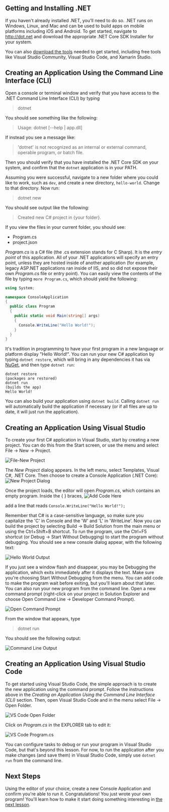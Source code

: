 ## Getting and Installing .NET

If you haven't already installed .NET, you'll need to do so. .NET runs on Windows, Linux, and Mac and can be used to build apps on mobile platforms including iOS and Android. To get started, navigate to http://dot.net and download the appropriate .NET Core SDK Installer for your system.

You can also [download the tools](https://www.microsoft.com/net/download#tools) needed to get started, including free tools like Visual Studio Community, Visual Studio Code, and Xamarin Studio.

## Creating an Application Using the Command Line Interface (CLI)

Open a console or terminal window and verify that you have access to the .NET Command Line Interface (CLI) by typing

> dotnet

You should see something like the following:

> Usage: dotnet [--help | app.dll]

If instead you see a message like:

> 'dotnet' is not recognized as an internal or external command, operable program, or batch file.

Then you should verify that you have installed the .NET Core SDK on your system, and confirm that the ``dotnet`` application is in your PATH.

Assuming you were successful, navigate to a new folder where you could like to work, such as ``dev``, and create a new directory, ``hello-world``. Change to that directory. Now run:

> dotnet new

You should see output like the following:

> Created new C# project in {your folder}.

If you view the files in your current folder, you should see:
- Program.cs
- project.json

*Program.cs* is a C# file (the .cs extension stands for C Sharp). It is the *entry point* of this application. All of your .NET applications will specify an entry point, unless they are hosted inside of another application (for example, legacy ASP.NET applications ran inside of IIS, and so did not expose their own *Program.cs* file or entry point). You can easily view the contents of the file by typing ``more Program.cs``, which should yield the following:

```c#
using System;

namespace ConsoleApplication
{
  public class Program
  {
    public static void Main(string[] args)
    {
      Console.WriteLine("Hello World!");
    }
  }
}
```

It's tradition in programming to have your first program in a new language or platform display "Hello World!". You can run your new C# application by typing ``dotnet restore``, which will bring in any dependencies it has via [NuGet](http://nuget.org), and then type ``dotnet run``:

    dotnet restore
    (packages are restored)
    dotnet run
    (builds the app)
    Hello World!

You can also build your application using ``dotnet build``. Calling ``dotnet run`` will automatically build the application if necessary (or if all files are up to date, it will just run the application).

## Creating an Application Using Visual Studio

To create your first C# application in Visual Studio, start by creating a new project. You can do this from the Start screen, or use the menu and select File -> New -> Project.

![File-New Project](images/vs-file-new-project.png)

The *New Project* dialog appears. In the left menu, select Templates, Visual C#, .NET Core. Then choose to create a Console Application (.NET Core):
![New Project Dialog](images/vs-new-project-dialog-console.png)

Once the project loads, the editor will open *Program.cs*, which contains an empty program. Inside the { } braces,
![Add Code Here](images/add-code-here.png)

add a line that reads ``Console.WriteLine("Hello World!");``

Remember that C# is a case-sensitive language, so make sure you capitalize the 'C' in Console and the 'W' and 'L' in 'WriteLine'. Now you can build the project by selecting Build -> Build Solution from the main menu or using the Ctrl+Shift+B shortcut. To run the program, use the Ctrl+F5 shortcut (or Debug -> Start Without Debugging) to start the program without debugging. You should see a new console dialog appear, with the following text:

![Hello World Output](images/hello-world-output.png)

If you just see a window flash and disappear, you may be Debugging the application, which exits immediately after it displays the text. Make sure you're choosing Start Without Debugging from the menu. You can add code to make the program wait before exiting, but you'll learn about that later. You can also run your new program from the command line. Open a new command prompt (right-click on your project in Solution Explorer and choose Open Command Line -> Developer Command Prompt).

![Open Command Prompt](images/open-command-line-menu.png)

From the window that appears, type
> dotnet run

You should see the following output:

![Command Line Output](images/vs-command-line-output.png)

## Creating an Application Using Visual Studio Code

To get started using Visual Studio Code, the simple approach is to create the new application using the command prompt. Follow the instructions above in the *Creating an Application Using the Command Line Interface (CLI)* section. Then, open Visual Studio Code and in the menu select File -> Open Folder.

![VS Code Open Folder](images/vs-code-open-folder.png)

Click on *Program.cs* in the EXPLORER tab to edit it:

![VS Code Program.cs](images/vs-code-program.png)

You can configure tasks to debug or run your program in Visual Studio Code, but that's beyond this lesson. For now, to run the application after you make changes (and save them) in Visual Studio Code, simply use ``dotnet run`` from the command line.

## Next Steps

Using the editor of your choice, create a new Console Application and confirm you're able to run it. Congratulations! You just wrote your own program! You'll learn how to make it start doing something interesting in [the next lesson](types-variables).
